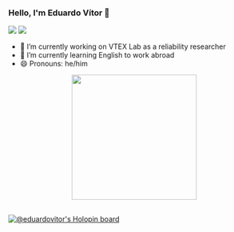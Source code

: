 ### Hello, I'm Eduardo Vítor 👋

<div> 
  <a href = "mailto:eduardovitor730@gmail.com"><img src="https://img.shields.io/badge/-Gmail-%23333?style=for-the-badge&logo=gmail&logoColor=white" target="_blank"></a>
  <a href="https://www.linkedin.com/in/eduardo-v%C3%ADtor-043b3223a/" target="_blank"><img src="https://img.shields.io/badge/-LinkedIn-%230077B5?style=for-the-badge&logo=linkedin&logoColor=white" target="_blank">
  </a> 
  
- 🔭 I’m currently working on VTEX Lab as a reliability researcher
- 🌱 I’m currently learning English to work abroad
- 😄 Pronouns: he/him


<div align="center">
  <a href="https://github.com/eduardovitor">
  <img height="250em" src="https://github-readme-stats.vercel.app/api?username=eduardovitor&show_icons=true&theme=discord_old_blurple&include_all_commits=true&count_private=true"/>
</div>
  
##
  
 [![@eduardovitor's Holopin board](https://holopin.me/eduardovitor)](https://holopin.io/@eduardovitor)
